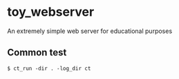 # toy_webserver
An extremely simple web server for educational purposes

## Common test

```console
$ ct_run -dir . -log_dir ct
```
